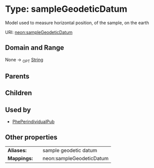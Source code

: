 
# Type: sampleGeodeticDatum


Model used to measure horizontal position, of the sample, on the earth

URI: [neon:sampleGeodeticDatum](https://data.neonscience.org/sampleGeodeticDatum)


## Domain and Range

None ->  <sub>OPT</sub> [String](types/String.md)

## Parents


## Children


## Used by

 * [PhePerindividualPub](PhePerindividualPub.md)

## Other properties

|  |  |  |
| --- | --- | --- |
| **Aliases:** | | sample geodetic datum |
| **Mappings:** | | neon:sampleGeodeticDatum |

